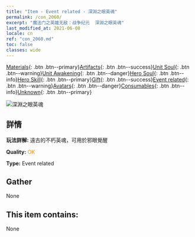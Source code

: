 ```yaml
---
title: "Item - Event related - 深淵之眼英魂"
permalink: /con_2060/
excerpt: "魔法门之英雄无敌：战争纪元  深淵之眼英魂"
last_modified_at: 2021-06-08
locale: cn
ref: "con_2060.md"
toc: false
classes: wide
---
```

 [Materials](/ItemsCN/){: .btn .btn--primary}[Artifacts](/ItemsCN/Artifacts/){: .btn .btn--success}[Unit Soul](/ItemsCN/UnitSoul/){: .btn .btn--warning}[Unit Awakening](/ItemsCN/UnitAwakening/){: .btn .btn--danger}[Hero Soul](/ItemsCN/HeroSoul/){: .btn .btn--info}[Hero Skill](/ItemsCN/HeroSkill/){: .btn .btn--primary}[Gift](/ItemsCN/Gift/){: .btn .btn--success}[Event related](/ItemsCN/Events/){: .btn .btn--warning}[Avatars](/ItemsCN/Avatars/){: .btn .btn--danger}[Consumables](/ItemsCN/Consumables/){: .btn .btn--info}[Unknown](/ItemsCN/Unknown/){: .btn .btn--primary}

 ![深淵之眼英魂](/images/t/juexing_703.png)

## 詳情
 **玩法詳解:** 遠古的不朽英魂，可用於邪眼覺醒

 **Quality:** <span style="color: #FF8C00">OK</span>

 **Type:** Event related

## Gather

  None

## This item contains:

  None

